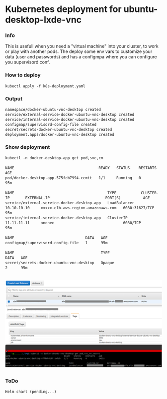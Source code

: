 # Kubernetes deployment for ubuntu-desktop-lxde-vnc 

### Info
This is usefull when you need a "virtual machine" into your cluster, to work or play with another pods.
The deploy some env vars to customize your data (user and passwords) and has a configmpa where you can configure you supervisord conf. 


### How to deploy
    kubectl apply -f k8s-deployment.yaml

### Output
    namespace/docker-ubuntu-vnc-desktop created
    service/external-service-docker-ubuntu-vnc-desktop created
    service/internal-service-docker-ubuntu-vnc-desktop created
    configmap/supervisord-config-file created
    secret/secrets-docker-ubuntu-vnc-desktop created
    deployment.apps/docker-ubuntu-vnc-desktop created


  
  
### Show deployment
    kubectl -n docker-desktop-app get pod,svc,cm

    NAME                                      READY   STATUS    RESTARTS   AGE
    pod/docker-desktop-app-575fcb7994-ccmtt   1/1     Running   0          95m

    NAME                                          TYPE           CLUSTER-IP       EXTERNAL-IP                         PORT(S)          AGE
    service/external-service-docker-desktop-app   LoadBalancer   10.10.10.10     xxxxx.elb.aws-region.amazonaws.com   6080:31627/TCP   95m
    service/internal-service-docker-desktop-app   ClusterIP      11.11.11.11     <none>                               6080/TCP         95m

    NAME                                DATA   AGE
    configmap/supervisord-config-file   1      95m

    NAME                                       TYPE                                  DATA   AGE
    secret/secrets-docker-ubuntu-vnc-desktop   Opaque                                2      95m


<br>
<div align="center">
	<img src="example-aws.png">
</div>


### ToDo
    Helm chart (pending...)
